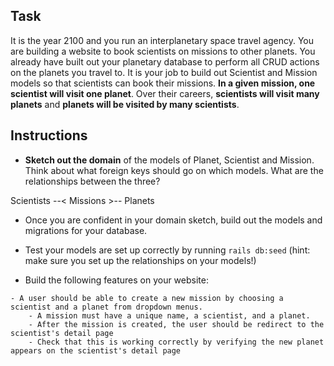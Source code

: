 ## Task

It is the year 2100 and you run an interplanetary space travel agency.  You are building a website to book scientists on missions to other planets.  You already have built out your planetary database to perform all CRUD actions on the planets you travel to.  It is your job to build out Scientist and Mission models so that scientists can book their missions.  **In a given mission, one scientist will visit one planet**.  Over their careers, **scientists will visit many planets** and **planets will be visited by many scientists**.

## Instructions

- **Sketch out the domain** of the models of Planet, Scientist and Mission.  Think about what foreign keys should go on which models.  What are the relationships between the three?

Scientists --< Missions >-- Planets
- Once you are confident in your domain sketch, build out the models and migrations for your database. 
    <!-- - Your Scientist model should have a **name (string)** and **field_of_study (string)**.  
    - Your Mission model should have a **name (string)**.  
    - You will also need to include **foreign keys** on the appropiate models.   -->

- Test your models are set up correctly by running `rails db:seed` (hint: make sure you set up the relationships on your models!)

- Build the following features on your website:

    <!-- - A user should be able to see a list of all scientists -->

    <!-- - Clicking on a scientist should take you to a detail page about the scientist. This detail page should list all the planets they have visited and the name of the mission that took them there. -->

    <!-- - A user should be able to create a new scientist.
        - Scientists must have a name and a field of study
        - Scientists' names should be unique
        - If the user makes a mistake on the form, an error should display to the user -->
<!-- 
    - A user should be able to edit the details of a scientist

    - A user should be able to delete a scientist -->

    - A user should be able to create a new mission by choosing a scientist and a planet from dropdown menus.
        - A mission must have a unique name, a scientist, and a planet.
        - After the mission is created, the user should be redirect to the scientist's detail page
        - Check that this is working correctly by verifying the new planet appears on the scientist's detail page
        
